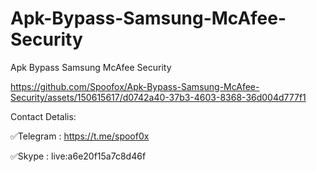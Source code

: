 # Apk-Bypass-Samsung-McAfee-Security
Apk Bypass Samsung McAfee Security




https://github.com/Spoofox/Apk-Bypass-Samsung-McAfee-Security/assets/150615617/d0742a40-37b3-4603-8368-36d004d777f1







Contact Detalis:

✅Telegram : https://t.me/spoof0x

✅Skype : live:a6e20f15a7c8d46f

